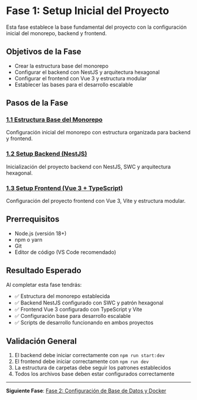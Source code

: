 # Fase 1: Setup Inicial del Proyecto

Esta fase establece la base fundamental del proyecto con la configuración inicial del monorepo, backend y frontend.

## Objetivos de la Fase

- Crear la estructura base del monorepo
- Configurar el backend con NestJS y arquitectura hexagonal
- Configurar el frontend con Vue 3 y estructura modular
- Establecer las bases para el desarrollo escalable

## Pasos de la Fase

### [1.1 Estructura Base del Monorepo](./step-1.1-monorepo-structure.md)

Configuración inicial del monorepo con estructura organizada para backend y frontend.

### [1.2 Setup Backend (NestJS)](./step-1.2-backend-setup.md)

Inicialización del proyecto backend con NestJS, SWC y arquitectura hexagonal.

### [1.3 Setup Frontend (Vue 3 + TypeScript)](./step-1.3-frontend-setup.md)

Configuración del proyecto frontend con Vue 3, Vite y estructura modular.

## Prerrequisitos

- Node.js (versión 18+)
- npm o yarn
- Git
- Editor de código (VS Code recomendado)

## Resultado Esperado

Al completar esta fase tendrás:

- ✅ Estructura del monorepo establecida
- ✅ Backend NestJS configurado con SWC y patrón hexagonal
- ✅ Frontend Vue 3 configurado con TypeScript y Vite
- ✅ Configuración base para desarrollo escalable
- ✅ Scripts de desarrollo funcionando en ambos proyectos

## Validación General

1. El backend debe iniciar correctamente con `npm run start:dev`
2. El frontend debe iniciar correctamente con `npm run dev`
3. La estructura de carpetas debe seguir los patrones establecidos
4. Todos los archivos base deben estar configurados correctamente

---

**Siguiente Fase**: [Fase 2: Configuración de Base de Datos y Docker](../fase-2-database/README.md)

